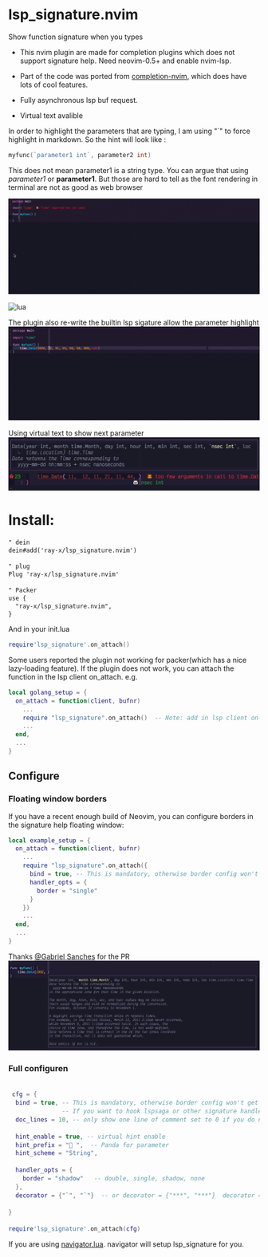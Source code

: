 # lsp_signature.nvim

Show function signature when you types

- This nvim plugin are made for completion plugins which does not support signature help.
  Need neovim-0.5+ and enable nvim-lsp.

- Part of the code was ported from [completion-nvim](https://github.com/nvim-lua/completion-nvim), which does have lots of cool features.

- Fully asynchronous lsp buf request.

- Virtual text avalible

In order to highlight the parameters that are typing, I am using "\`" to force highlight in markdown. So the hint will look
like :

```go
myfunc(`parameter1 int`, parameter2 int)
```

This does not mean parameter1 is a string type.
You can argue that using _parameter1_ or **parameter1**. But those are hard to tell as the font rendering in terminal are
not as good as web browser

![lsp_signature_help.gif](https://github.com/ray-x/files/blob/master/img/signature/sigature.gif?raw=true "signature")

![lua](https://user-images.githubusercontent.com/1681295/109505092-5b73fd80-7af0-11eb-9ec7-15b297c6e3be.png?raw=true "lua")

The plugin also re-write the builtin lsp sigature allow the parameter highlight
![show_signature](https://github.com/ray-x/files/blob/master/img/navigator/show_signnature.gif?raw=true "show_signature")

Using virtual text to show next parameter
![virtual_hint](https://github.com/ray-x/files/blob/master/img/signature/virtual_text.jpg?raw=true "show_virtual_text")

# Install:

```vim
" dein
dein#add('ray-x/lsp_signature.nvim')

" plug
Plug 'ray-x/lsp_signature.nvim'

" Packer
use {
  "ray-x/lsp_signature.nvim",
}
```

And in your init.lua

```lua
require'lsp_signature'.on_attach()
```

Some users reported the plugin not working for packer(which has a nice lazy-loading feature). If the plugin does not work, you can attach the function in the lsp client on_attach. e.g.

```lua
local golang_setup = {
  on_attach = function(client, bufnr)
    ...
    require "lsp_signature".on_attach()  -- Note: add in lsp client on-attach
    ...
  end,
  ...
}
```

## Configure

### Floating window borders

If you have a recent enough build of Neovim, you can configure borders in the signature help
floating window:

```lua
local example_setup = {
  on_attach = function(client, bufnr)
    ...
    require "lsp_signature".on_attach({
      bind = true, -- This is mandatory, otherwise border config won't get registered.
      handler_opts = {
        border = "single"
      }
    })
    ...
  end,
  ...
}
```

Thanks [@Gabriel Sanches](https://github.com/gbrlsnchs) for the PR
![lsp_signature_border](https://github.com/ray-x/files/blob/master/img/signature/signature_boarder.jpg?raw=true "signature")

### Full configuren

```lua

 cfg = {
  bind = true, -- This is mandatory, otherwise border config won't get registered.
               -- If you want to hook lspsaga or other signature handler, pls set to false
  doc_lines = 10, -- only show one line of comment set to 0 if you do not want API comments be shown

  hint_enable = true, -- virtual hint enable
  hint_prefix = "🐼 ",  -- Panda for parameter
  hint_scheme = "String",

  handler_opts = {
    border = "shadow"   -- double, single, shadow, none
  },
  decorator = {"`", "`"}  -- or decorator = {"***", "***"}  decorator = {"**", "**"} see markdown help

}

require'lsp_signature'.on_attach(cfg)
```

If you are using [navigator.lua](https://github.com/ray-x/navigator.lua). navigator will setup lsp_signature for you.
